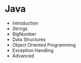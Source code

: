 Java
====

- Introduction
- Strings
- BigNumber
- Data Structures
- Object Oriented Programming
- Exception Handling
- Advanced
